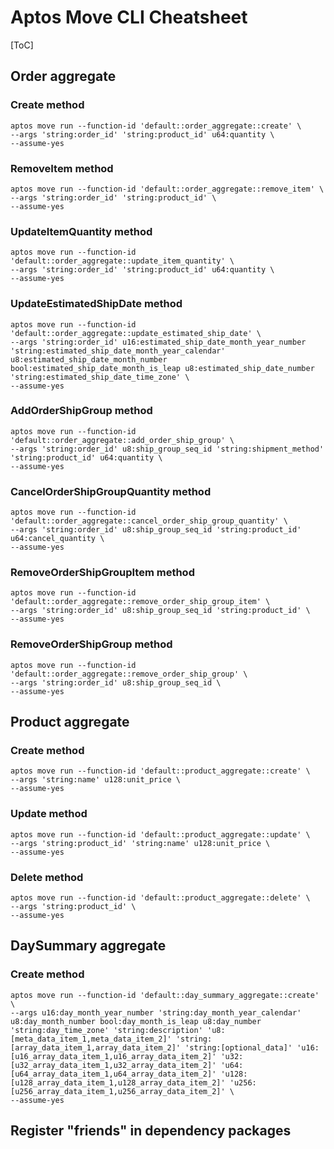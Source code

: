 # Aptos Move CLI Cheatsheet

[ToC]

## Order aggregate

### Create method

```shell
aptos move run --function-id 'default::order_aggregate::create' \
--args 'string:order_id' 'string:product_id' u64:quantity \
--assume-yes
```

### RemoveItem method

```shell
aptos move run --function-id 'default::order_aggregate::remove_item' \
--args 'string:order_id' 'string:product_id' \
--assume-yes
```

### UpdateItemQuantity method

```shell
aptos move run --function-id 'default::order_aggregate::update_item_quantity' \
--args 'string:order_id' 'string:product_id' u64:quantity \
--assume-yes
```

### UpdateEstimatedShipDate method

```shell
aptos move run --function-id 'default::order_aggregate::update_estimated_ship_date' \
--args 'string:order_id' u16:estimated_ship_date_month_year_number 'string:estimated_ship_date_month_year_calendar' u8:estimated_ship_date_month_number bool:estimated_ship_date_month_is_leap u8:estimated_ship_date_number 'string:estimated_ship_date_time_zone' \
--assume-yes
```

### AddOrderShipGroup method

```shell
aptos move run --function-id 'default::order_aggregate::add_order_ship_group' \
--args 'string:order_id' u8:ship_group_seq_id 'string:shipment_method' 'string:product_id' u64:quantity \
--assume-yes
```

### CancelOrderShipGroupQuantity method

```shell
aptos move run --function-id 'default::order_aggregate::cancel_order_ship_group_quantity' \
--args 'string:order_id' u8:ship_group_seq_id 'string:product_id' u64:cancel_quantity \
--assume-yes
```

### RemoveOrderShipGroupItem method

```shell
aptos move run --function-id 'default::order_aggregate::remove_order_ship_group_item' \
--args 'string:order_id' u8:ship_group_seq_id 'string:product_id' \
--assume-yes
```

### RemoveOrderShipGroup method

```shell
aptos move run --function-id 'default::order_aggregate::remove_order_ship_group' \
--args 'string:order_id' u8:ship_group_seq_id \
--assume-yes
```

## Product aggregate

### Create method

```shell
aptos move run --function-id 'default::product_aggregate::create' \
--args 'string:name' u128:unit_price \
--assume-yes
```

### Update method

```shell
aptos move run --function-id 'default::product_aggregate::update' \
--args 'string:product_id' 'string:name' u128:unit_price \
--assume-yes
```

### Delete method

```shell
aptos move run --function-id 'default::product_aggregate::delete' \
--args 'string:product_id' \
--assume-yes
```

## DaySummary aggregate

### Create method

```shell
aptos move run --function-id 'default::day_summary_aggregate::create' \
--args u16:day_month_year_number 'string:day_month_year_calendar' u8:day_month_number bool:day_month_is_leap u8:day_number 'string:day_time_zone' 'string:description' 'u8:[meta_data_item_1,meta_data_item_2]' 'string:[array_data_item_1,array_data_item_2]' 'string:[optional_data]' 'u16:[u16_array_data_item_1,u16_array_data_item_2]' 'u32:[u32_array_data_item_1,u32_array_data_item_2]' 'u64:[u64_array_data_item_1,u64_array_data_item_2]' 'u128:[u128_array_data_item_1,u128_array_data_item_2]' 'u256:[u256_array_data_item_1,u256_array_data_item_2]' \
--assume-yes
```

## Register "friends" in dependency packages

